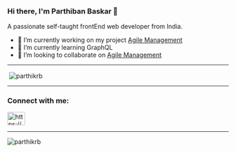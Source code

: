 ### Hi there, I'm Parthiban Baskar 👋

A passionate self-taught frontEnd web developer from India.

- 🔭 I’m currently working on my project [Agile Management](https://github.com/parthikrb/esteamate)
- 🌱 I’m currently learning GraphQL
- 👯 I’m looking to collaborate on [Agile Management](https://github.com/parthikrb/esteamate)

---

<p>&nbsp;<img align="center" src="https://github-readme-stats.vercel.app/api?username=parthikrb&show_icons=true&locale=en" alt="parthikrb" /></p>

---

<h3 align="left">Connect with me:</h3>
<p align="left">
<a href="https://www.linkedin.com/in/parthiban-baskar-41229393/" target="_blank"><img align="center" src="https://cdn.jsdelivr.net/npm/simple-icons@3.0.1/icons/linkedin.svg" alt="https://www.linkedin.com/in/parthiban-baskar-41229393/" height="30" width="40" /></a>
</p>

---

<p><img align="left" src="https://github-readme-stats.vercel.app/api/top-langs?username=parthikrb&show_icons=true&locale=en&layout=compact" alt="parthikrb" /></p>

